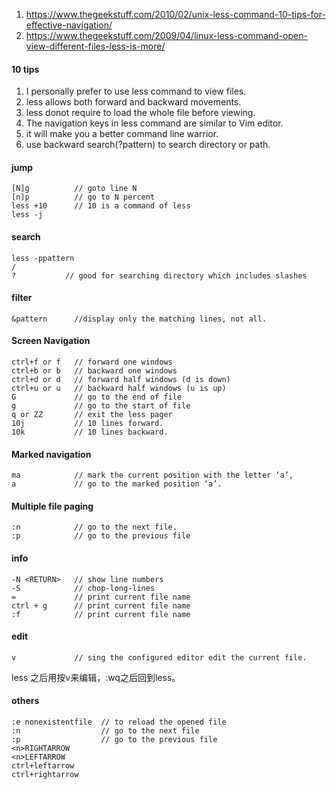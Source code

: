 1. https://www.thegeekstuff.com/2010/02/unix-less-command-10-tips-for-effective-navigation/
1. https://www.thegeekstuff.com/2009/04/linux-less-command-open-view-different-files-less-is-more/

#### 10 tips
1. I personally prefer to use less command to view files.
1. less allows both forward and backward movements.
1. less donot require to load the whole file before viewing. 
1. The navigation keys in less command are similar to Vim editor.
1. it will make you a better command line warrior.
1.  use backward search(?pattern) to search directory or path.

#### jump
```
[N]g          // goto line N
[n]p          // go to N percent
less +10      // 10 is a command of less
less -j 
```
#### search
```
less -ppattern
/
?           // good for searching directory which includes slashes
```

#### filter
```
&pattern      //display only the matching lines, not all.
```

#### Screen Navigation
```
ctrl+f or f   // forward one windows
ctrl+b or b   // backward one windows
ctrl+d or d   // forward half windows (d is down)
ctrl+u or u   // backward half windows (u is up)
G             // go to the end of file
g             // go to the start of file
q or ZZ       // exit the less pager
10j           // 10 lines forward.
10k           // 10 lines backward.
```

#### Marked navigation
```
ma            // mark the current position with the letter ‘a’,
a             // go to the marked position ‘a’.
```
#### Multiple file paging
```
:n            // go to the next file.
:p            // go to the previous file
```

#### info
```
-N <RETURN>   // show line numbers
-S            // chop-long-lines
=             // print current file name
ctrl + g      // print current file name
:f            // print current file name
```

#### edit
```
v             // sing the configured editor edit the current file.
```
less 之后用按v来编辑，:wq之后回到less。

#### others
  
```
:e nonexistentfile  // to reload the opened file
:n                  // go to the next file
:p                  // go to the previous file
<n>RIGHTARROW
<n>LEFTARROW
ctrl+leftarrow
ctrl+rightarrow
```
